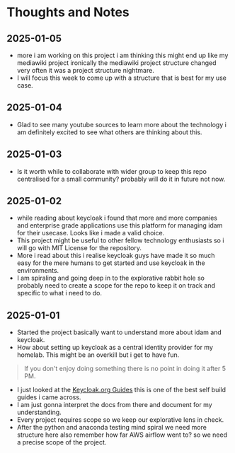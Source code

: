 # Thoughts and Notes

## 2025-01-05

- more i am working on this project i am thinking this might end up like my mediawiki project ironically the mediawiki project structure changed very often it was a project structure nightmare.
- I will focus this week to come up with a structure that is best for my use case.

## 2025-01-04

- Glad to see many youtube sources to learn more about the technology i am definitely excited to see what others are thinking about this.

## 2025-01-03

- Is it worth while to collaborate with wider group to keep this repo centralised for a small community? probably will do it in future not now.

## 2025-01-02

- while reading about keycloak i found that more and more companies and enterprise grade applications use this platform for managing idam for their usecase. Looks like i made a valid choice.
- This project might be useful to other fellow technology enthusiasts so i will go with MIT License for the repository.
- More i read about this i realise keycloak guys have made it so much easy for the mere humans to get started and use keycloak in the environments. 
- I am spiraling and going deep in to the explorative rabbit hole so probably need to create a scope for the repo to keep it on track and specific to what i need to do.

## 2025-01-01

- Started the project basically want to understand more about idam and keycloak.
- How about setting up keycloak as a central identity provider for my homelab. This might be an overkill but i get to have fun.

> If you don't enjoy doing something there is no point in doing it after 5 PM.

- I just looked at the [Keycloak.org Guides](https://www.keycloak.org/guides) this is one of the best self build guides i came across.
- I am just gonna interpret the docs from there and document for my understanding.
- Every project requires scope so we keep our explorative lens in check.
- After the python and anaconda testing mind spiral we need more structure here also remember how far AWS airflow went to? so we need a precise scope of the project.
